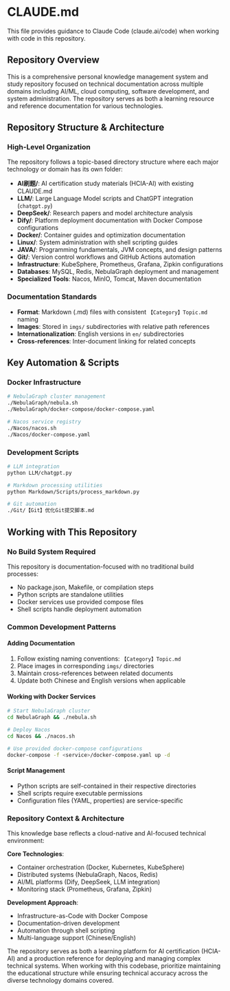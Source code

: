 # CLAUDE.md

This file provides guidance to Claude Code (claude.ai/code) when working with code in this repository.

## Repository Overview

This is a comprehensive personal knowledge management system and study repository focused on technical documentation across multiple domains including AI/ML, cloud computing, software development, and system administration. The repository serves as both a learning resource and reference documentation for various technologies.

## Repository Structure & Architecture

### High-Level Organization
The repository follows a topic-based directory structure where each major technology or domain has its own folder:

- **AI刷题/**: AI certification study materials (HCIA-AI) with existing CLAUDE.md
- **LLM/**: Large Language Model scripts and ChatGPT integration (`chatgpt.py`)
- **DeepSeek/**: Research papers and model architecture analysis
- **Dify/**: Platform deployment documentation with Docker Compose configurations
- **Docker/**: Container guides and optimization documentation
- **Linux/**: System administration with shell scripting guides
- **JAVA/**: Programming fundamentals, JVM concepts, and design patterns
- **Git/**: Version control workflows and GitHub Actions automation
- **Infrastructure**: KubeSphere, Prometheus, Grafana, Zipkin configurations
- **Databases**: MySQL, Redis, NebulaGraph deployment and management
- **Specialized Tools**: Nacos, MinIO, Tomcat, Maven documentation

### Documentation Standards
- **Format**: Markdown (.md) files with consistent `【Category】Topic.md` naming
- **Images**: Stored in `imgs/` subdirectories with relative path references
- **Internationalization**: English versions in `en/` subdirectories
- **Cross-references**: Inter-document linking for related concepts

## Key Automation & Scripts

### Docker Infrastructure
```bash
# NebulaGraph cluster management
./NebulaGraph/nebula.sh
./NebulaGraph/docker-compose/docker-compose.yaml

# Nacos service registry
./Nacos/nacos.sh
./Nacos/docker-compose.yaml
```

### Development Scripts
```bash
# LLM integration
python LLM/chatgpt.py

# Markdown processing utilities
python Markdown/Scripts/process_markdown.py

# Git automation
./Git/【Git】优化Git提交脚本.md
```

## Working with This Repository

### No Build System Required
This repository is documentation-focused with no traditional build processes:
- No package.json, Makefile, or compilation steps
- Python scripts are standalone utilities
- Docker services use provided compose files
- Shell scripts handle deployment automation

### Common Development Patterns

#### Adding Documentation
1. Follow existing naming conventions: `【Category】Topic.md`
2. Place images in corresponding `imgs/` directories
3. Maintain cross-references between related documents
4. Update both Chinese and English versions when applicable

#### Working with Docker Services
```bash
# Start NebulaGraph cluster
cd NebulaGraph && ./nebula.sh

# Deploy Nacos
cd Nacos && ./nacos.sh

# Use provided docker-compose configurations
docker-compose -f <service>/docker-compose.yaml up -d
```

#### Script Management
- Python scripts are self-contained in their respective directories
- Shell scripts require executable permissions
- Configuration files (YAML, properties) are service-specific

### Repository Context & Architecture

This knowledge base reflects a cloud-native and AI-focused technical environment:

**Core Technologies**:
- Container orchestration (Docker, Kubernetes, KubeSphere)
- Distributed systems (NebulaGraph, Nacos, Redis)
- AI/ML platforms (Dify, DeepSeek, LLM integration)
- Monitoring stack (Prometheus, Grafana, Zipkin)

**Development Approach**:
- Infrastructure-as-Code with Docker Compose
- Documentation-driven development
- Automation through shell scripting
- Multi-language support (Chinese/English)

The repository serves as both a learning platform for AI certification (HCIA-AI) and a production reference for deploying and managing complex technical systems. When working with this codebase, prioritize maintaining the educational structure while ensuring technical accuracy across the diverse technology domains covered.